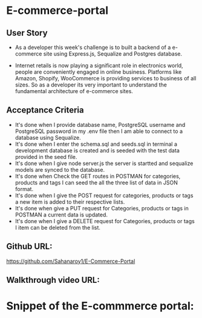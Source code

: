 # E-commerce-portal

## User Story
* As a developer this week's challenge is to built a backend of a e-commerce site using Express.js, Sequalize and Postgres database.

* Internet retails is now playing a significant role in electronics world, people are conveniently engaged in online business. Platforms like Amazon, Shopify, WooCommerce is providing services to business of all sizes. So as a developer its very important to understand the fundamental architecture of e-commerce sites.

## Acceptance Criteria

* It's done when I provide database name, PostgreSQL username and PostgreSQL password in my .env file then I am able to connect to a database using Sequalize.
* It's done when I enter the schema.sql and seeds.sql in terminal a development database is created and is seeded with the test data provided in the seed file.
* It's done when I give node server.js the server is startted and sequalize models are synced to the database.
* It's done when Check the GET routes in POSTMAN for categories, products and tags I can seed the all the three list of data in JSON format.
* It's done when I give the POST request for categories, products or tags a new item is added to their respective lists.
* It's done when give a PUT request for Categories, products or tags in POSTMAN a current data is updated.
* It's done when I give a DELETE request for Categories, products or tags I item can be deleted from the list. 

## Github URL:
https://github.com/Sahanaroy1/E-Commerce-Portal

## Walkthrough video URL:


# Snippet of the E-commmerce portal:
